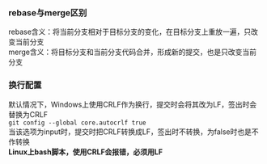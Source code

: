 ### rebase与merge区别
rebase含义：将当前分支相对于目标分支的变化，在目标分支上重放一遍，只改变当前分支  
merge含义：将目标分支和当前分支代码合并，形成新的提交，也是只改变当前分支  
### 换行配置
默认情况下，Windows上使用CRLF作为换行，提交时会将其改为LF，签出时会替换为CRLF  
`git config --global core.autocrlf true`  
当该选项为input时，提交时把CRLF转换成LF，签出时不转换，为false时也是不作转换  
**Linux上bash脚本，使用CRLF会报错，必须用LF**  